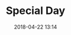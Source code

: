 ---
layout: post
title:  "Special Day"
date:   2018-04-22 13:14
categories: [Love memory]
excerpt: "Wanki and Yue had been lovers in this day"
comments: true
image:
  feature: ./img/yz.png
  credit:  at Cangshuge Yangzhou 
  creditlink: 
---